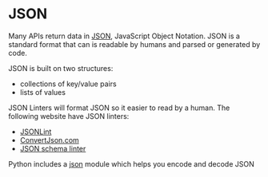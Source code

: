 # JSON

Many APIs return data in [JSON](https://json.org/), JavaScript Object Notation. JSON is a standard format that can is readable by humans and parsed or generated by code. 

JSON is built on two structures:
- collections of key/value pairs
- lists of values

JSON Linters will format JSON so it easier to read by a human. The following website have JSON linters:
- [JSONLint](https://jsonlint.com/)
- [ConvertJson.com](http://www.convertjson.com/jsonlint.htm)
- [JSON schema linter](https://www.json-schema-linter.com/)

Python includes a [json](https://docs.python.org/2/library/json.html) module which helps you encode and decode JSON